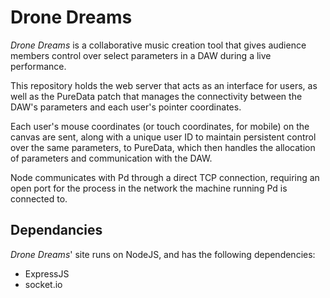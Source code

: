 # Drone Dreams

_Drone Dreams_ is a collaborative music creation tool that gives audience members control over select parameters in a DAW during a live performance.

This repository holds the web server that acts as an interface for users, as well as the PureData patch that manages the connectivity between the DAW's parameters and each user's pointer coordinates.

Each user's mouse coordinates (or touch coordinates, for mobile) on the canvas are sent, along with a unique user ID to maintain persistent control over the same parameters, to PureData, which then handles the allocation of parameters and communication with the DAW.

Node communicates with Pd through a direct TCP connection, requiring an open port for the process in the network the machine running Pd is connected to.

## Dependancies

_Drone Dreams_' site runs on NodeJS, and has the following dependencies:
  - ExpressJS
  - socket.io
